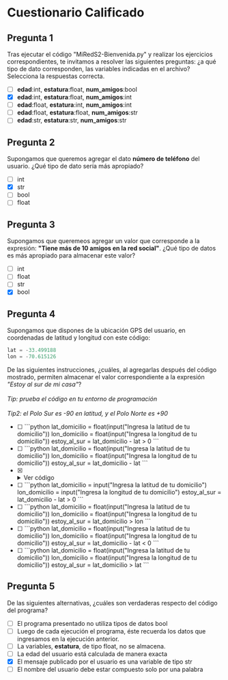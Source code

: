 # Cuestionario Calificado

## Pregunta 1

Tras ejecutar el código "MiRedS2-Bienvenida.py" y realizar los ejercicios
correspondientes, te invitamos a resolver las siguientes preguntas: ¿a qué tipo
de dato corresponden, las variables indicadas en el archivo? Selecciona la
respuestas correcta.
- [ ] **edad**:int, **estatura**:float, **num_amigos**:bool
- [X] **edad**:int, **estatura**:float, **num_amigos**:int
- [ ] **edad**:float, **estatura**:int, **num_amigos**:int
- [ ] **edad**:float, **estatura**:float, **num_amigos**:str
- [ ] **edad**:str, **estatura**:str, **num_amigos**:str

## Pregunta 2

Supongamos que queremos agregar el dato **número de teléfono** del usuario.
¿Qué tipo de dato sería más apropiado?
- [ ] int
- [X] str
- [ ] bool
- [ ] float

## Pregunta 3

Supongamos que queremeos agregar un valor que corresponde a la expresión:
**"Tiene más de 10 amigos en la red social"**. ¿Qué tipo de datos es más
apropiado para almacenar este valor?
- [ ] int
- [ ] float
- [ ] str
- [X] bool

## Pregunta 4

Supongamos que dispones de la ubicación GPS del usuario, en coordenadas de
latitud y longitud con este código:
```python
lat = -33.499188
lon = -70.615126
```
De las siguientes instrucciones, ¿cuáles, al agregarlas después del código
mostrado, permiten almacenar el valor correspondiente a la expresión _"Estoy
al sur de mi casa"_?\
<br>
_Tip: prueba el código en tu entorno de programación_\
<br>
_Tip2: el Polo Sur es -90 en latitud, y el Polo Norte es +90_

- [ ] <span>
  ```python
  lat_domicilio = float(input("Ingresa la latitud de tu domicilio"))
  lon_domicilio = float(input("Ingresa la longitud de tu domicilio"))
  estoy_al_sur = lat_domicilio - lat > 0
  ```
  </span>

- [ ] <span>
  ```python
  lat_domicilio = float(input("Ingresa la latitud de tu domicilio"))
  lon_domicilio = float(input("Ingresa la longitud de tu domicilio"))
  estoy_al_sur = lat_domicilio - lat
  ```
  </span>

- [X] <details><summary>Ver código</summary>
  <p>

  ```python
  lat_domicilio = int(input("Ingresa la latitud de tu domicilio"))
  lon_domicilio = int(input("Ingresa la longitud de tu domicilio"))
  estoy_al_sur = lat_domicilio > lat

  ```
  <p>
  </detailes>

- [ ] <span>
  ```python
  lat_domicilio = input("Ingresa la latitud de tu domicilio")
  lon_domicilio = input("Ingresa la longitud de tu domicilio")
  estoy_al_sur = lat_domicilio - lat > 0
  ```
  </span>

- [ ] <span>
  ```python
  lat_domicilio = float(input("Ingresa la latitud de tu domicilio"))
  lon_domicilio = float(input("Ingresa la longitud de tu domicilio"))
  estoy_al_sur = lat_domicilio > lon
  ```
  </span>

- [ ] <span>
  ```python
  lat_domicilio = float(input("Ingresa la latitud de tu domicilio"))
  lon_domicilio = float(input("Ingresa la longitud de tu domicilio"))
  estoy_al_sur = lat_domicilio - lat < 0
  ```
  </span>

- [ ] <span>
  ```python
  lat_domicilio = float(input("Ingresa la latitud de tu domicilio"))
  lon_domicilio = float(input("Ingresa la longitud de tu domicilio"))
  estoy_al_sur = lat_domicilio > lat
  ```
  </span>

## Pregunta 5

De las siguientes alternativas, ¿cuáles son verdaderas respecto del código del
programa?

- [ ] El programa presentado no utiliza tipos de datos bool
- [ ] Luego de cada ejecución el programa, éste recuerda los datos que ingresamos en la ejecución anterior.
- [ ] La variables, **estatura**, de tipo float, no se almacena.
- [ ] La edad del usuario está calculada de manera exacta
- [X] El mensaje publicado por el usuario es una variable de tipo str
- [ ] El nombre del usuario debe estar compuesto solo por una palabra